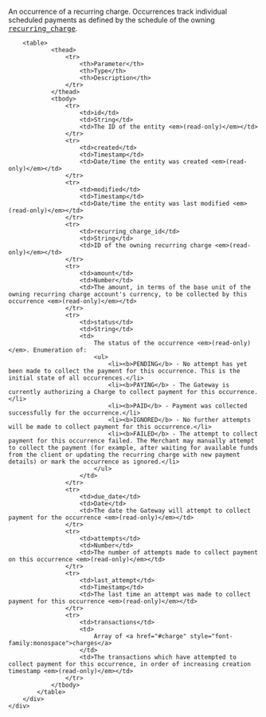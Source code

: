 <div class="method-area">
  <div class="method-copy">
    <div class="method-copy-padding">
		<p>An occurrence of a recurring charge. Occurrences track individual scheduled payments as defined by the schedule of
		the owning <a href="#recurringcharge" style="font-family:monospace">recurring_charge</a>.</p>

		<table>
				<thead>
					<tr>
						<th>Parameter</th>
						<th>Type</th>
						<th>Description</th>
					</tr>
				</thead>
				<tbody>
					<tr>
						<td>id</td>
						<td>String</td>
						<td>The ID of the entity <em>(read-only)</em></td>
					</tr>
					<tr>
						<td>created</td>
						<td>Timestamp</td>
						<td>Date/time the entity was created <em>(read-only)</em></td>
					</tr>
					<tr>
						<td>modified</td>
						<td>Timestamp</td>
						<td>Date/time the entity was last modified <em>(read-only)</em></td>
					</tr>
					<tr>
						<td>recurring_charge_id</td>
						<td>String</td>
						<td>ID of the owning recurring charge <em>(read-only)</em></td>
					</tr>
					<tr>
						<td>amount</td>
						<td>Number</td>
						<td>The amount, in terms of the base unit of the owning recurring charge account's currency, to be collected by this occurrence <em>(read-only)</em></td>
					</tr>
					<tr>
						<td>status</td>
						<td>String</td>
						<td>
							The status of the occurrence <em>(read-only)</em>. Enumeration of:
							<ul>
								<li><b>PENDING</b> - No attempt has yet been made to collect the payment for this occurrence. This is the initial state of all occurrences.</li>
								<li><b>PAYING</b> - The Gateway is currently authorizing a Charge to collect payment for this occurrence.</li>
								<li><b>PAID</b> - Payment was collected successfully for the occurrence.</li>
								<li><b>IGNORED</b> - No further attempts will be made to collect payment for this occurrence.</li>
								<li><b>FAILED</b> - The attempt to collect payment for this occurrence failed. The Merchant may manually attempt to collect the payment (for example, after waiting for available funds from the client or updating the recurring charge with new payment details) or mark the occurrence as ignored.</li>
							</ul>
						</td>
					</tr>
					<tr>
						<td>due_date</td>
						<td>Date</td>
						<td>The date the Gateway will attempt to collect payment for the occurrence <em>(read-only)</em></td>
					</tr>
					<tr>
						<td>attempts</td>
						<td>Number</td>
						<td>The number of attempts made to collect payment on this occurrence <em>(read-only)</em></td>
					</tr>
					<tr>
						<td>last_attempt</td>
						<td>Timestamp</td>
						<td>The last time an attempt was made to collect payment for this occurrence <em>(read-only)</em></td>
					</tr>
					<tr>
						<td>transactions</td>
						<td>
							Array of <a href="#charge" style="font-family:monospace">charges</a>
						</td>
						<td>The transactions which have attempted to collect payment for this occurrence, in order of increasing creation timestamp <em>(read-only)</em></td>
					</tr>
				</tbody>
			</table>
		</div>
	</div>
</div>
